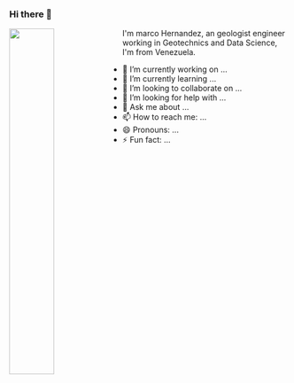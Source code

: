 ### Hi there 👋

[<img align="left" width="40%" src="https://geologiaymapas.com/wp-content/uploads/2020/08/logogeoymaps-150x150-1.png">](https://geologiaymapas.com) 

I'm marco Hernandez, an geologist engineer working in Geotechnics and Data Science, I'm from Venezuela.

- 🔭 I’m currently working on ...
- 🌱 I’m currently learning ...
- 👯 I’m looking to collaborate on ...
- 🤔 I’m looking for help with ...
- 💬 Ask me about ...
- 📫 How to reach me: ...
- 😄 Pronouns: ...
- ⚡ Fun fact: ...
